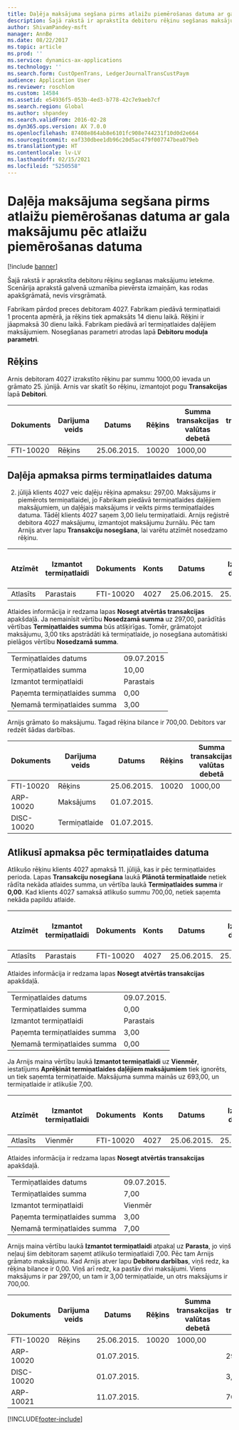 ```yaml
---
title: Daļēja maksājuma segšana pirms atlaižu piemērošanas datuma ar gala maksājumu pēc atlaižu piemērošanas datuma
description: Šajā rakstā ir aprakstīta debitoru rēķinu segšanas maksājumu ietekme. Scenārija aprakstā galvenā uzmanība pievērsta izmaiņām, kas rodas apakšgrāmatā, nevis virsgrāmatā.
author: ShivamPandey-msft
manager: AnnBe
ms.date: 08/22/2017
ms.topic: article
ms.prod: ''
ms.service: dynamics-ax-applications
ms.technology: ''
ms.search.form: CustOpenTrans, LedgerJournalTransCustPaym
audience: Application User
ms.reviewer: roschlom
ms.custom: 14584
ms.assetid: e54936f5-053b-4ed3-b778-42c7e9aeb7cf
ms.search.region: Global
ms.author: shpandey
ms.search.validFrom: 2016-02-28
ms.dyn365.ops.version: AX 7.0.0
ms.openlocfilehash: 87408e864ab8e6101fc908e744231f10d0d2e664
ms.sourcegitcommit: eaf330dbee1db96c20d5ac479f007747bea079eb
ms.translationtype: HT
ms.contentlocale: lv-LV
ms.lasthandoff: 02/15/2021
ms.locfileid: "5250558"
---
```

# <a name="settle-partial-payment-before-discount-date-with-final-payment-after-discount-date"></a>Daļēja maksājuma segšana pirms atlaižu piemērošanas datuma ar gala maksājumu pēc atlaižu piemērošanas datuma

[!include [banner](../includes/banner.md)]

Šajā rakstā ir aprakstīta debitoru rēķinu segšanas maksājumu ietekme. Scenārija aprakstā galvenā uzmanība pievērsta izmaiņām, kas rodas apakšgrāmatā, nevis virsgrāmatā.

Fabrikam pārdod preces debitoram 4027. Fabrikam piedāvā termiņatlaidi 1 procenta apmērā, ja rēķins tiek apmaksāts 14 dienu laikā. Rēķini ir jāapmaksā 30 dienu laikā. Fabrikam piedāvā arī termiņatlaides daļējiem maksājumiem. Nosegšanas parametri atrodas lapā **Debitoru moduļa parametri**.

## <a name="invoice"></a>Rēķins
Arnis debitoram 4027 izrakstīto rēķinu par summu 1000,00 ievada un grāmato 25. jūnijā. Arnis var skatīt šo rēķinu, izmantojot pogu **Transakcijas** lapā **Debitori**.

| Dokuments   | Darījuma veids | Datums      | Rēķins | Summa transakcijas valūtas debetā | Summa transakcijas valūtas kredītā | Bilance  | Valūta |
|-----------|------------------|-----------|---------|--------------------------------------|---------------------------------------|----------|----------|
| FTI-10020 | Rēķins          | 25.06.2015. | 10020   | 1000,00                             |                                       | 1000,00 | USD      |

## <a name="partial-payment-before-the-cash-discount-date"></a>Daļēja apmaksa pirms termiņatlaides datuma
2. jūlijā klients 4027 veic daļēju rēķina apmaksu: 297,00. Maksājums ir piemērots termiņatlaidei, jo Fabrikam piedāvā termiņatlaides daļējiem maksājumiem, un daļējais maksājums ir veikts pirms termiņatlaides datuma. Tādēļ klients 4027 saņem 3,00 lielu termiņatlaidi. Arnijs reģistrē debitora 4027 maksājumu, izmantojot maksājumu žurnālu. Pēc tam Arnijs atver lapu **Transakciju nosegšana**, lai varētu atzīmēt nosedzamo rēķinu.

| Atzīmēt     | Izmantot termiņatlaidi | Dokuments   | Konts | Datums      | Izpildes datums  | Rēķins | Summa transakcijas valūtas debetā | Valūta | Nosedzamā summa |
|----------|-------------------|-----------|---------|-----------|-----------|---------|--------------------------------------|----------|------------------|
| Atlasīts | Parastais            | FTI-10020 | 4027    | 25.06.2015. | 25.07.2015. | 10020   | 1000,00                             | USD      | 297,00           |

Atlaides informācija ir redzama lapas **Nosegt atvērtās transakcijas** apakšdaļā. Ja nemainīsit vērtību **Nosedzamā summa** uz 297,00, parādītās vērtības **Termiņatlaides summa** būs atšķirīgas. Tomēr, grāmatojot maksājumu, 3,00 tiks apstrādāti kā termiņatlaide, jo nosegšana automātiski pielāgos vērtību **Nosedzamā summa**.

|                              |           |
|------------------------------|-----------|
| Termiņatlaides datums           | 09.07.2015 |
| Termiņatlaides summa         | 10,00     |
| Izmantot termiņatlaidi            | Parastais    |
| Paņemta termiņatlaides summa          | 0,00      |
| Ņemamā termiņatlaides summa | 3,00      |

Arnijs grāmato šo maksājumu. Tagad rēķina bilance ir 700,00. Debitors var redzēt šādas darbības.

| Dokuments    | Darījuma veids | Datums      | Rēķins | Summa transakcijas valūtas debetā | Summa transakcijas valūtas kredītā | Bilance | Valūta |
|------------|------------------|-----------|---------|--------------------------------------|---------------------------------------|---------|----------|
| FTI-10020  | Rēķins          | 25.06.2015. | 10020   | 1000,00                             |                                       | 700,00  | USD      |
| ARP-10020  |  Maksājums         | 01.07.2015.  |         |                                      | 297,00                                | 0,00    | USD      |
| DISC-10020 |  Termiņatlaide   | 01.07.2015.  |         |                                      | 3,00                                  | 0,00    | USD      |

## <a name="remaining-payment-after-the-cash-discount-date"></a>Atlikusī apmaksa pēc termiņatlaides datuma
Atlikušo rēķinu klients 4027 apmaksā 11. jūlijā, kas ir pēc termiņatlaides perioda. Lapas **Transakciju nosegšana** laukā **Plānotā termiņatlaide** netiek rādīta nekāda atlaides summa, un vērtība laukā **Termiņatlaides summa** ir **0,00**. Kad klients 4027 samaksā atlikušo summu 700,00, netiek saņemta nekāda papildu atlaide.

| Atzīmēt     | Izmantot termiņatlaidi | Dokuments   | Konts | Datums      | Izpildes datums  | Rēķins | Summa transakcijas valūtas debetā | Valūta | Nosedzamā summa |
|----------|-------------------|-----------|---------|-----------|-----------|---------|--------------------------------------|----------|------------------|
| Atlasīts | Parastais            | FTI-10020 | 4027    | 25.06.2015. | 25.07.2015. | 10020   | 700,00                               | USD      | 700,00           |

Atlaides informācija ir redzama lapas **Nosegt atvērtās transakcijas** apakšdaļā.

|                              |           |
|------------------------------|-----------|
| Termiņatlaides datums           | 09.07.2015. |
| Termiņatlaides summa         | 0,00      |
| Izmantot termiņatlaidi            | Parastais    |
| Paņemta termiņatlaides summa          | 3,00      |
| Ņemamā termiņatlaides summa | 0,00      |

Ja Arnijs maina vērtību laukā **Izmantot termiņatlaidi** uz **Vienmēr**, iestatījums **Aprēķināt termiņatlaides daļējiem maksājumiem** tiek ignorēts, un tiek saņemta termiņatlaide. Maksājuma summa mainās uz 693,00, un termiņatlaide ir atlikušie 7,00.

| Atzīmēt     | Izmantot termiņatlaidi | Dokuments   | Konts | Datums      | Izpildes datums  | Rēķins | Summa transakcijas valūtas debetā | Summa transakcijas valūtas kredītā | Valūta | Nosedzamā summa |
|----------|-------------------|-----------|---------|-----------|-----------|---------|--------------------------------------|---------------------------------------|----------|------------------|
| Atlasīts | Vienmēr            | FTI-10020 | 4027    | 25.06.2015. | 25.07.2015. | 10020   | 700,00                               |                                       | USD      | 693,00           |

Atlaides informācija ir redzama lapas **Nosegt atvērtās transakcijas** apakšdaļā.

|                              |           |
|------------------------------|-----------|
| Termiņatlaides datums           | 09.07.2015. |
| Termiņatlaides summa         | 7,00      |
| Izmantot termiņatlaidi            | Vienmēr    |
| Paņemta termiņatlaides summa          | 3,00      |
| Ņemamā termiņatlaides summa | 7,00      |

Arnijs maina vērtību laukā **Izmantot termiņatlaidi** atpakaļ uz **Parasta**, jo viņš neļauj šim debitoram saņemt atlikušo termiņatlaidi 7,00. Pēc tam Arnijs grāmato maksājumu. Kad Arnijs atver lapu **Debitoru darbības**, viņš redz, ka rēķina bilance ir 0,00. Viņš arī redz, ka pastāv divi maksājumi. Viens maksājums ir par 297,00, un tam ir 3,00 termiņatlaide, un otrs maksājums ir 700,00.

| Dokuments    | Darījuma veids | Datums      | Rēķins | Summa transakcijas valūtas debetā | Summa transakcijas valūtas kredītā | Bilance | Valūta |
|------------|------------------|-----------|---------|--------------------------------------|---------------------------------------|---------|----------|
| FTI-10020  | Rēķins          | 25.06.2015. | 10020   | 1000,00                             |                                       | 0,00    | USD      |
| ARP-10020  |                  | 01.07.2015.  |         |                                      | 297,00                                | 0,00    | USD      |
| DISC-10020 |                  | 01.07.2015.  |         |                                      | 3,00                                  | 0,00    | USD      |
| ARP-10021  |                  | 11.07.2015. |         |                                      | 700,00                                | 0,00    | USD      |







[!INCLUDE[footer-include](../../includes/footer-banner.md)]